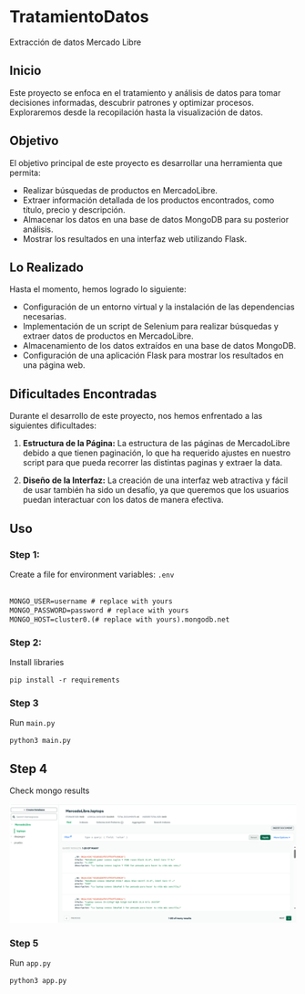 # TratamientoDatos
Extracción de datos Mercado Libre


## Inicio

Este proyecto se enfoca en el tratamiento y análisis de datos para tomar decisiones informadas, descubrir patrones y optimizar procesos. Exploraremos desde la recopilación hasta la visualización de datos. 

## Objetivo

El objetivo principal de este proyecto es desarrollar una herramienta que permita:

- Realizar búsquedas de productos en MercadoLibre.
- Extraer información detallada de los productos encontrados, como título, precio y descripción.
- Almacenar los datos en una base de datos MongoDB para su posterior análisis.
- Mostrar los resultados en una interfaz web utilizando Flask.

## Lo Realizado

Hasta el momento, hemos logrado lo siguiente:

- Configuración de un entorno virtual y la instalación de las dependencias necesarias.
- Implementación de un script de Selenium para realizar búsquedas y extraer datos de productos en MercadoLibre.
- Almacenamiento de los datos extraídos en una base de datos MongoDB.
- Configuración de una aplicación Flask para mostrar los resultados en una página web.

## Dificultades Encontradas

Durante el desarrollo de este proyecto, nos hemos enfrentado a las siguientes dificultades:

1. **Estructura de la Página:** La estructura de las páginas de MercadoLibre debido a que tienen paginación, lo que ha requerido ajustes en nuestro script para que pueda recorrer las distintas paginas y extraer la data.

2. **Diseño de la Interfaz:** La creación de una interfaz web atractiva y fácil de usar también ha sido un desafío, ya que queremos que los usuarios puedan interactuar con los datos de manera efectiva.

## Uso

### Step 1:

Create a file for environment variables: `.env`

```commandline

MONGO_USER=username # replace with yours
MONGO_PASSWORD=password # replace with yours
MONGO_HOST=cluster0.(# replace with yours).mongodb.net 
```
### Step 2:

Install libraries 

```commandline
pip install -r requirements
```

### Step 3

Run `main.py`

```commandline
python3 main.py
```

## Step 4

Check mongo results

![img.png](images/mongodb.png)

### Step 5

Run `app.py`

```commandline
python3 app.py
```
